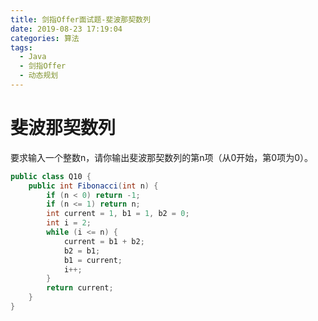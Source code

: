 ```yaml
---
title: 剑指Offer面试题-斐波那契数列
date: 2019-08-23 17:19:04
categories: 算法
tags:
  - Java
  - 剑指Offer
  - 动态规划
---
```


# 斐波那契数列

要求输入一个整数n，请你输出斐波那契数列的第n项（从0开始，第0项为0）。

```java
public class Q10 {
    public int Fibonacci(int n) {
        if (n < 0) return -1;
        if (n <= 1) return n;
        int current = 1, b1 = 1, b2 = 0;
        int i = 2;
        while (i <= n) {
            current = b1 + b2;
            b2 = b1;
            b1 = current;
            i++;
        }
        return current;
    }
}
```

